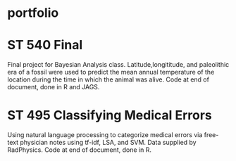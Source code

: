 # portfolio

# ST 540 Final
  Final project for Bayesian Analysis class. Latitude,longititude, and paleolithic era of a fossil were used to predict the mean annual temperature of the location during the time in which the animal was alive. Code at end of document, done in R and JAGS.

# ST 495 Classifying Medical Errors
  Using natural language processing to categorize medical errors via free-text physician notes using tf-idf, LSA, and SVM. Data supplied by RadPhysics. Code at end of document, done in R.
